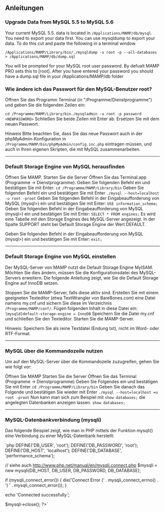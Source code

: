 ## Anleitungen

### Upgrade Data from MySQL 5.5 to MySQL 5.6

Your current MySQL 5.5. data is located in `/Applications/MAMP/db/mysql`.
You need to export your data first. You can use mysqldump to export your data. To do this cut and paste the following in a terminal window.

`/Applications/MAMP/Library/bin/./mysqldump -u root -p --all-databases > /Applications/MAMP/db/dump.sql`

You will be prompted for your MySQL root user password. By defualt MAMP PRO sets this to [root].
After you have entered your password you should have a dump.sql file in your /Applications/MAMP/db folder


### Wie ändere ich das Passwort für den MySQL-Benutzer root?

Öffnen Sie das Programm Terminal (in "/Programme/Dienstprogramme") und geben Sie die folgenden Zeilen ein:


`cd /Programme/MAMP/Library/bin./mysqladmin -u root -p password <NEWPASSWORD>`
Schließen Sie beide Zeilen mit Enter ab. Ersetzen Sie <NEWPASSWORD> mit dem neuen Passwort.

Hinweis
Bitte beachten Sie, dass Sie das neue Passwort auch in der phpMyAdmin-Konfiguration in `/Programme/MAMP/bin/phpMyAdmin/config.inc.php` eintragen müssen, und auch in Ihren eigenen Skripten, die mit MySQL zusammenarbeiten.

---

### Default Storage Engine von MySQL herausfinden

Öffnen Sie MAMP.
Starten Sie die Server
Öffnen Sie das Terminal.app (Programme -> Dienstprogramme).
Geben Sie folgenden Befehl ein und bestätigen Sie mit Enter:
`cd /Programme/MAMP/Library/bin`
Geben Sie folgenden Befehl ein und bestätigen Sie mit Enter
`./mysql --host=localhost -u root -proot`
Geben Sie folgenden Befehl in der Eingabeaufforderung von MySQL (mysql>) ein und bestätigen Sie mit Enter:
`USE information_schema;`
Geben Sie folgenden Befehl in der Eingabeaufforderung von MySQL (mysql>) ein und bestätigen Sie mit Enter:
`SELECT * FROM engines;`
Es wird eine Tabelle mit den Storage Engines des MySQL-Server angezeigt. In der Spalte SUPPORT steht bei Default Storage Engine der Wert DEFAULT.


Geben Sie folgenden Befehl in der Eingabeaufforderung von MySQL (mysql>) ein und bestätigen Sie mit Enter:
`exit;`

---

### Default Storage Engine von MySQL einstellen

Der MySQL-Server von MAMP nutzt die Default Storage Engine MyISAM. Möchten Sie dies ändern, müssen Sie die Konfigurationsdatei des MySQL-Servers erweitern. Die folgende Anleitung zeigt, wie Sie die Default Storage Engine auf InnoDB setzen.

Stoppen Sie die MAMP-Server, falls diese aktiv sind.
Erstellen Sie mit einem geeigneten Texteditor (etwa TextWrangler von BareBones.com) eine Datei namens my.cnf und sichern Sie diese im Verzeichnis `/Programme/MAMP/conf/`.
Fügen folgenden Inhalt in diese Datei ein:
 `[mysqld]default-storage-engine = InnoDB`
Speichern Sie die Datei my.cnf und schließen Sie den Texteditor.
Starten Sie die MAMP-Server.

<div class="alert" role="alert">
Hinweis: Speichern Sie als reine Textdatei (Endung txt), nicht im Word- oder RTF-Format.
</div>

---

### MySQL über die Kommandozeile nutzen

Um auf den MySQL-Server über die Kommandozeile zuzugreifen, gehen Sie wie folgt vor:

Öffnen Sie MAMP
Starten Sie die Server
Öffnen Sie das Terminal (Programme -> Dienstprogramme)
Geben Sie Folgendes ein und bestätigen Sie mit Enter
`cd /Programme/MAMP/Library/bin`
Geben Sie danach das Folgende und bestätigen Sie wieder mit Enter
`./mysql --host=localhost =u root -proot`
Nun kann man sich zum Beispiel mit `show databases;` die angelegten Datenbanken anzeigen lassen.
`show databases;`

---

### MySQL-Datenbankverbindung (mysqli)

Das folgende Beispiel zeigt, wie man in PHP mittels der Funktion mysqli() eine Verbindung zu einer MySQL-Datenbank herstellt:

`php
 DEFINE('DB_USER', 'root');
 DEFINE('DB_PASSWORD', 'root');
 DEFINE('DB_HOST', 'localhost');
 DEFINE('DB_DATABASE', 'performance_schema');

 // siehe auch http://www.php.net/manual/en/mysqli.connect.php
 $mysqli = new mysqli(DB_HOST, DB_USER, DB_PASSWORD, DB_DATABASE);

 if (mysqli_connect_error()) {
  die('Connect Error (' . mysqli_connect_errno() . ') ' . mysqli_connect_error());
 }

 echo 'Connected successfully.’;

 $mysqli->close();
?>`
